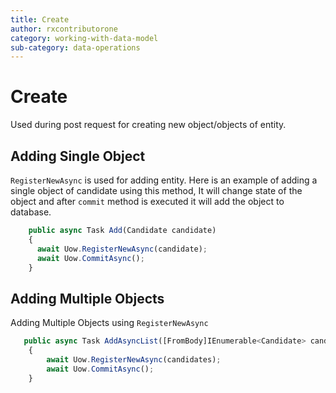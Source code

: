 ```yaml
---
title: Create
author: rxcontributorone
category: working-with-data-model
sub-category: data-operations 
---
```


# Create
Used during post request for creating new object/objects of entity.

## Adding Single Object
`RegisterNewAsync` is used for adding entity. Here is an example of adding a single object of candidate using this method, It will change state of the object and after `commit` method is executed it will add the object to database. 

```js
    public async Task Add(Candidate candidate)
    {
      await Uow.RegisterNewAsync(candidate);
      await Uow.CommitAsync();      
    }
```

## Adding Multiple Objects
Adding Multiple Objects using `RegisterNewAsync`

```js
   public async Task AddAsyncList([FromBody]IEnumerable<Candidate> candidates)
    {
        await Uow.RegisterNewAsync(candidates);
        await Uow.CommitAsync();
    }
```
